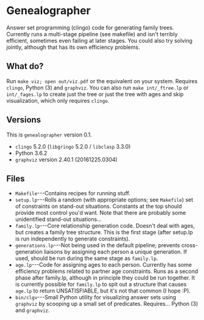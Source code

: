 # Genealographer

Answer set programming (clingo) code for generating family trees. Currently
runs a multi-stage pipeline (see makefile) and isn't terribly efficient,
sometimes even failing at later stages. You could also try solving jointly,
although that has its own efficiency problems.

## What do?

Run `make viz; open out/viz.pdf` or the equivalent on your system.
Requires `clingo`, Python (3) and `graphviz`. You can also run `make
int/_ftree.lp` or `int/_fages.lp` to create just the tree or just the tree with
ages and skip visualization, which only requires `clingo`.

## Versions

This is `genealographer` version 0.1.

- `clingo` 5.2.0 (`libgringo` 5.2.0 / `libclasp` 3.3.0)
- Python 3.6.2
- `graphviz` version 2.40.1 (20161225.0304)

## Files

- `Makefile`---Contains recipes for running stuff.
- `setup.lp`---Rolls a random (with appropriate options; see `Makefile`) set of
  constraints on stand-out situations. Constants at the top should provide most
  control you'd want. Note that there are probably some unidentified stand-out
  situations...
- `family.lp`---Core relationship generation code. Doesn't deal with ages, but
  creates a family tree structure. This is the first stage (after setup.lp is
  run independently to generate constraints).
- `generations.lp`---Not being used in the default pipeline; prevents
  cross-generation liaisons by assigning each person a unique generation. If
  used, should be run during the same stage as `family.lp`.
- `age.lp`---Code for assigning ages to each person. Currently has some
  efficiency problems related to partner age constraints. Runs as a second
  phase after family.lp, although in principle they could be run together. It
  is currently possible for `family.lp` to spit out a structure that causes
  `age.lp` to return UNSATISFIABLE, but it's not that common (I hope :P).
- `bin/clgv`---Small Python utility for visualizing answer sets using
  `graphviz` by scooping up a small set of predicates. Requires... Python (3)
  and `graphviz`.
